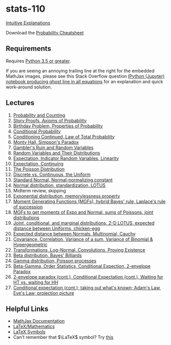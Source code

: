 # stats-110

[Intuitive Explanations](http://qr.ae/RUWURc)

Download the [Probability Cheatsheet](http://www.wzchen.com/probability-cheatsheet)


## Requirements

Requires [Python 3.5 or greater](https://www.python.org/downloads/release/python-350/).

If you are seeing an annoying trailing line at the right for the embedded MathJax images,
please see this Stack Overflow question [IPython (Jupyter) notebook producing ghost line in all
equations](http://stackoverflow.com/questions/35171714/ipython-jupyter-notebook-producing-ghost-line-in-all-equations) for an explanation and quick work-around solution.


## Lectures

1. [Probability and
   Counting](https://nbviewer.jupyter.org/github/buruzaemon/stats-110/blob/master/Lecture_01.ipynb)
1. [Story Proofs, Axioms of
   Probability](https://nbviewer.jupyter.org/github/buruzaemon/stats-110/blob/master/Lecture_02.ipynb)
1. [Birthday Problem, Properties of
   Probability](https://nbviewer.jupyter.org/github/buruzaemon/stats-110/blob/master/Lecture_03.ipynb)
1. [Conditional
   Probability](https://nbviewer.jupyter.org/github/buruzaemon/stats-110/blob/master/Lecture_04.ipynb)
1. [Conditioning Continued, Law of Total
   Probability](https://nbviewer.jupyter.org/github/buruzaemon/stats-110/blob/master/Lecture_05.ipynb)
1. [Monty Hall, Simpson's
   Paradox](https://nbviewer.jupyter.org/github/buruzaemon/stats-110/blob/master/Lecture_06.ipynb)
1. [Gambler's Ruin and Random
   Variables](https://nbviewer.jupyter.org/github/buruzaemon/stats-110/blob/master/Lecture_07.ipynb)
1. [Random Variables and Their
   Distributions](https://nbviewer.jupyter.org/github/buruzaemon/stats-110/blob/master/Lecture_08.ipynb)
1. [Expectation, Indicator Random Variables,
   Linearity](https://nbviewer.jupyter.org/github/buruzaemon/stats-110/blob/master/Lecture_09.ipynb)
1. [Expectation,
   Continuing](https://nbviewer.jupyter.org/github/buruzaemon/stats-110/blob/master/Lecture_10.ipynb)
1. [The Poisson
   Distribution](https://nbviewer.jupyter.org/github/buruzaemon/stats-110/blob/master/Lecture_11.ipynb)
1. [Discrete vs. Continuous, the
   Uniform](https://nbviewer.jupyter.org/github/buruzaemon/stats-110/blob/master/Lecture_12.ipynb)
1. [Standard Normal, Normal-normalizing
   constant](https://nbviewer.jupyter.org/github/buruzaemon/stats-110/blob/master/Lecture_13.ipynb)
1. [Normal distribution, standardization,
   LOTUS](https://nbviewer.jupyter.org/github/buruzaemon/stats-110/blob/master/Lecture_14.ipynb)
1. Midterm review, skipping
1. [Exponential distribution, memorylessness
   property](https://nbviewer.jupyter.org/github/buruzaemon/stats-110/blob/master/Lecture_16.ipynb)
1. [Moment Generating Functions (MGFs), hybrid Bayes' rule, Laplace's rule of succession](https://nbviewer.jupyter.org/github/buruzaemon/stats-110/blob/master/Lecture_17.ipynb)
1. [MGFs to get moments of Expo and Normal, sums of Poissons, joint distributions](https://nbviewer.jupyter.org/github/buruzaemon/stats-110/blob/master/Lecture_18.ipynb)
1. [Joint, conditional, and marginal distributions, 2-D LOTUS, expected distance between Uniforms, chicken-egg](https://nbviewer.jupyter.org/github/buruzaemon/stats-110/blob/master/Lecture_19.ipynb)
1. [Expected distance between Normals, Multinomial, Cauchy](https://nbviewer.jupyter.org/github/buruzaemon/stats-110/blob/master/Lecture_20.ipynb)
1. [Covariance, Correlation, Variance of a sum, Variance of Binomial & Hypergeometric](https://nbviewer.jupyter.org/github/buruzaemon/stats-110/blob/master/Lecture_21.ipynb)
1. [Transformations, Log-Normal, Convolutions, Proving Existence](https://nbviewer.jupyter.org/github/buruzaemon/stats-110/blob/master/Lecture_22.ipynb)
1. [Beta distribution, Bayes' Billiards](https://nbviewer.jupyter.org/github/buruzaemon/stats-110/blob/master/Lecture_23.ipynb)
1. [Gamma distribution, Poisson processes](https://nbviewer.jupyter.org/github/buruzaemon/stats-110/blob/master/Lecture_24.ipynb)
1. [Beta-Gamma, Order Statistics, Conditional Expection, 2-envelope Paradox](https://nbviewer.jupyter.org/github/buruzaemon/stats-110/blob/master/Lecture_25.ipynb)
1. [2-envelope paradox (cont.), Conditional Expectation (cont.), Waiting for HT vs. waiting for HH](https://nbviewer.jupyter.org/github/buruzaemon/stats-110/blob/master/Lecture_26.ipynb)
1. [Conditional expectation (cont.); taking out what's known; Adam's Law, Eve's Law; projection picture](https://nbviewer.jupyter.org/github/buruzaemon/stats-110/blob/master/Lecture_27.ipynb)


## Helpful Links

* [MathJax Documentation](http://docs.mathjax.org/en/latest/)
* [LaTeX/Mathematics](https://en.wikibooks.org/wiki/LaTeX/Mathematics)
* [LaTeX Symbols](https://www.artofproblemsolving.com/wiki/index.php/LaTeX:Symbols)
* Can't remember that $\LaTeX$ symbol? Try [this](http://detexify.kirelabs.org/classify.html)
